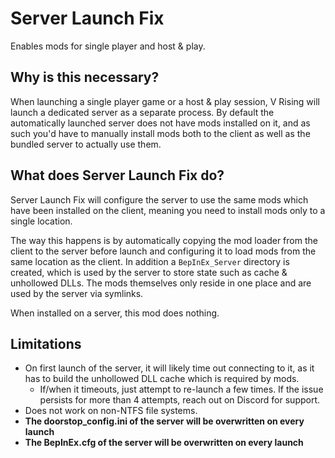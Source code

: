 # Server Launch Fix

Enables mods for single player and host & play.

## Why is this necessary?

When launching a single player game or a host & play session, V Rising will
launch a dedicated server as a separate process. By default the automatically
launched server does not have mods installed on it, and as such you'd have to
manually install mods both to the client as well as the bundled server to
actually use them.

## What does Server Launch Fix do?

Server Launch Fix will configure the server to use the same mods which have been
installed on the client, meaning you need to install mods only to a single
location.

The way this happens is by automatically copying the mod loader from the client
to the server before launch and configuring it to load mods from the same
location as the client. In addition a `BepInEx_Server` directory is created,
which is used by the server to store state such as cache & unhollowed DLLs. The
mods themselves only reside in one place and are used by the server via
symlinks.

When installed on a server, this mod does nothing.

## Limitations

- On first launch of the server, it will likely time out connecting to it, as it
  has to build the unhollowed DLL cache which is required by mods.
  - If/when it timeouts, just attempt to re-launch a few times. If the issue
    persists for more than 4 attempts, reach out on Discord for support.
- Does not work on non-NTFS file systems.
- **The doorstop_config.ini of the server will be overwritten on every launch**
- **The BepInEx.cfg of the server will be overwritten on every launch**
